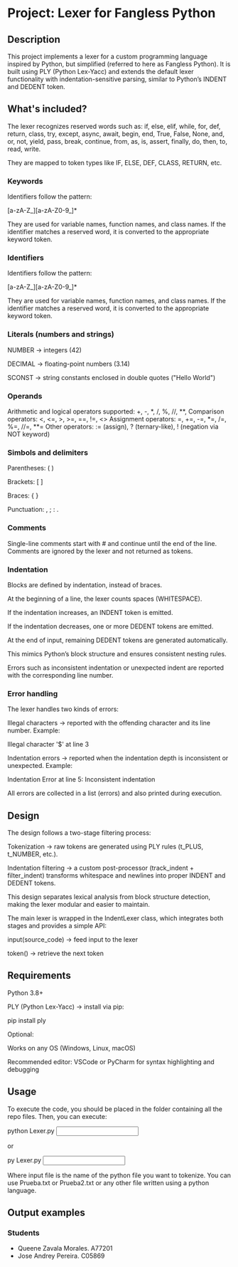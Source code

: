 # Project: Lexer for Fangless Python

## Description
This project implements a lexer for a custom programming language inspired by Python, but simplified (referred to here as Fangless Python).
It is built using PLY (Python Lex-Yacc) and extends the default lexer functionality with indentation-sensitive parsing, similar to Python’s INDENT and DEDENT token.

## What's included? 

The lexer recognizes reserved words such as:
if, else, elif, while, for, def, return, class, try, except, async, await, begin, end, True, False, None, and, or, not, yield, pass, break, continue, from, as, is, assert, finally, do, then, to, read, write.

They are mapped to token types like IF, ELSE, DEF, CLASS, RETURN, etc.

### Keywords

Identifiers follow the pattern:

[a-zA-Z_][a-zA-Z0-9_]*


They are used for variable names, function names, and class names.
If the identifier matches a reserved word, it is converted to the appropriate keyword token.

### Identifiers

Identifiers follow the pattern:

[a-zA-Z_][a-zA-Z0-9_]*


They are used for variable names, function names, and class names.
If the identifier matches a reserved word, it is converted to the appropriate keyword token.


### Literals (numbers and strings)

NUMBER → integers (42)

DECIMAL → floating-point numbers (3.14)

SCONST → string constants enclosed in double quotes ("Hello World")

### Operands

Arithmetic and logical operators supported:
+, -, *, /, %, //, **,
Comparison operators: <, <=, >, >=, ==, !=, <>
Assignment operators: =, +=, -=, *=, /=, %=, //=, **=
Other operators: := (assign), ? (ternary-like), ! (negation via NOT keyword)

### Simbols and delimiters

Parentheses: ( )

Brackets: [ ]

Braces: { }

Punctuation: , ; : .

### Comments

Single-line comments start with # and continue until the end of the line.
Comments are ignored by the lexer and not returned as tokens.


### Indentation

Blocks are defined by indentation, instead of braces.

At the beginning of a line, the lexer counts spaces (WHITESPACE).

If the indentation increases, an INDENT token is emitted.

If the indentation decreases, one or more DEDENT tokens are emitted.

At the end of input, remaining DEDENT tokens are generated automatically.

This mimics Python’s block structure and ensures consistent nesting rules.

Errors such as inconsistent indentation or unexpected indent are reported with the corresponding line number.

### Error handling

The lexer handles two kinds of errors:

Illegal characters → reported with the offending character and its line number.
Example:

Illegal character '$' at line 3


Indentation errors → reported when the indentation depth is inconsistent or unexpected.
Example:

Indentation Error at line 5: Inconsistent indentation


All errors are collected in a list (errors) and also printed during execution.


## Design 

The design follows a two-stage filtering process:

Tokenization → raw tokens are generated using PLY rules (t_PLUS, t_NUMBER, etc.).

Indentation filtering → a custom post-processor (track_indent + filter_indent) transforms whitespace and newlines into proper INDENT and DEDENT tokens.

This design separates lexical analysis from block structure detection, making the lexer modular and easier to maintain.

The main lexer is wrapped in the IndentLexer class, which integrates both stages and provides a simple API:

input(source_code) → feed input to the lexer

token() → retrieve the next token

## Requirements

Python 3.8+

PLY (Python Lex-Yacc) → install via pip:

pip install ply

Optional:

Works on any OS (Windows, Linux, macOS)

Recommended editor: VSCode or PyCharm for syntax highlighting and debugging

## Usage

To execute the code, you should be placed in the folder containing all the repo files. 
Then, you can execute: 

python Lexer.py <input file>

or 

py Lexer.py <input file> 

Where input file is the name of the python file you want to tokenize. You can use Prueba.txt or Prueba2.txt or any other file written using a python language. 


##  Output examples





### Students
* Queene Zavala Morales. A77201
* Jose Andrey Pereira. C05869
